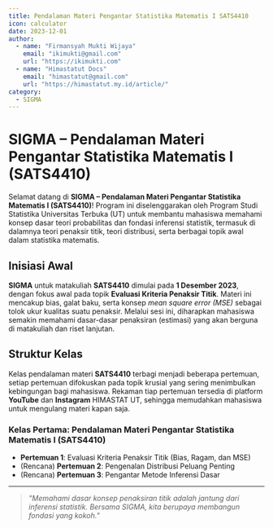 ```yaml
--- 
title: Pendalaman Materi Pengantar Statistika Matematis I SATS4410
icon: calculator
date: 2023-12-01
author:
  - name: "Firmansyah Mukti Wijaya"
    email: "ikimukti@gmail.com"
    url: "https://ikimukti.com"
  - name: "Himastatut Docs"
    email: "himastatut@gmail.com"
    url: "https://himastatut.my.id/article/"
category:
  - SIGMA
--- 
```


# SIGMA – Pendalaman Materi Pengantar Statistika Matematis I (SATS4410)

Selamat datang di **SIGMA – Pendalaman Materi Pengantar Statistika Matematis I (SATS4410)**! Program ini diselenggarakan oleh Program Studi Statistika Universitas Terbuka (UT) untuk membantu mahasiswa memahami konsep dasar teori probabilitas dan fondasi inferensi statistik, termasuk di dalamnya teori penaksir titik, teori distribusi, serta berbagai topik awal dalam statistika matematis.

## Inisiasi Awal
**SIGMA** untuk matakuliah **SATS4410** dimulai pada **1 Desember 2023**, dengan fokus awal pada topik **Evaluasi Kriteria Penaksir Titik**. Materi ini mencakup bias, galat baku, serta konsep *mean square error (MSE)* sebagai tolok ukur kualitas suatu penaksir. Melalui sesi ini, diharapkan mahasiswa semakin memahami dasar-dasar penaksiran (estimasi) yang akan berguna di matakuliah dan riset lanjutan.

## Struktur Kelas
Kelas pendalaman materi **SATS4410** terbagi menjadi beberapa pertemuan, setiap pertemuan difokuskan pada topik krusial yang sering menimbulkan kebingungan bagi mahasiswa. Rekaman tiap pertemuan tersedia di platform **YouTube** dan **Instagram** HIMASTAT UT, sehingga memudahkan mahasiswa untuk mengulang materi kapan saja.

### Kelas Pertama: **Pendalaman Materi Pengantar Statistika Matematis I (SATS4410)**
- **Pertemuan 1**: Evaluasi Kriteria Penaksir Titik (Bias, Ragam, dan MSE)
- (Rencana) **Pertemuan 2**: Pengenalan Distribusi Peluang Penting
- (Rencana) **Pertemuan 3**: Pengantar Metode Inferensi Dasar

--- 

> *"Memahami dasar konsep penaksiran titik adalah jantung dari inferensi statistik. Bersama SIGMA, kita berupaya membangun fondasi yang kokoh."*

<Catalog />


<GitContributors />
<GitChangelog />